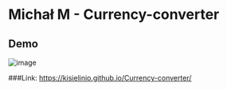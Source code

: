 # Michał M - Currency-converter
## Demo

![image](https://user-images.githubusercontent.com/62571689/224576969-5075b40f-4f4c-4e72-8e10-cb8e5ef617d4.png)


###Link: https://kisielinio.github.io/Currency-converter/
